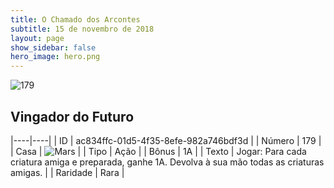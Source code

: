 ```yaml
---
title: O Chamado dos Arcontes
subtitle: 15 de novembro de 2018
layout: page
show_sidebar: false
hero_image: hero.png
---
```


![179](https://cdn.keyforgegame.com/media/card_front/pt/341_179_69V9P82V8QCF_pt.png)

## Vingador do Futuro

|----|----|
| ID | ac834ffc-01d5-4f35-8efe-982a746bdf3d |
| Número | 179 |
| Casa | ![Mars](https://archonarcana.com/images/thumb/d/de/Mars.png/22px-Mars.png "Marte") |
| Tipo | Ação |
| Bônus | 1A |
| Texto | Jogar: Para cada criatura amiga e preparada, ganhe 1A. Devolva à sua mão todas as criaturas amigas. |
| Raridade | Rara |
